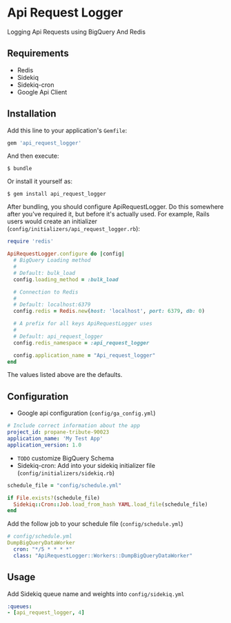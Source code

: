 # Api Request Logger

Logging Api Requests using BigQuery And Redis

## Requirements
* Redis
* Sidekiq
* Sidekiq-cron
* Google Api Client

## Installation

Add this line to your application's `Gemfile`:
```ruby
gem 'api_request_logger'
```
And then execute:
```shell
$ bundle
```
Or install it yourself as:

    $ gem install api_request_logger

After bundling, you should configure ApiRequestLogger. Do this somewhere after you've required it, but before it's actually used. For example, Rails users would create an initializer (`config/initializers/api_request_logger.rb`):

```ruby
require 'redis'

ApiRequestLogger.configure do |config|
  # BigQuery Loading method
  #
  # Default: bulk_load
  config.loading_method = :bulk_load

  # Connection to Redis
  #
  # Default: localhost:6379
  config.redis = Redis.new(host: 'localhost', port: 6379, db: 0)

  # A prefix for all keys ApiRequestLogger uses
  #
  # Default: api_request_logger
  config.redis_namespace = :api_request_logger

  config.application_name = "Api_request_logger"
end
```

The values listed above are the defaults.

## Configuration

* Google api configuration (`config/ga_config.yml`)
```yml
# Include correct information about the app
project_id: propane-tribute-90023
application_name: 'My Test App'
application_version: 1.0
```

* `TODO` customize BigQuery Schema
* Sidekiq-cron: Add into your sidekiq initializer file (`config/initializers/sidekiq.rb`)
```ruby
schedule_file = "config/schedule.yml"

if File.exists?(schedule_file)
  Sidekiq::Cron::Job.load_from_hash YAML.load_file(schedule_file)
end
```

Add the follow job to your schedule file (`config/schedule.yml`)
```yml
# config/schedule.yml
DumpBigQueryDataWorker
  cron: "*/5 * * * *"
  class: "ApiRequestLogger::Workers::DumpBigQueryDataWorker"
```

## Usage

Add Sidekiq queue name and weights into `config/sidekiq.yml`
```yml
:queues:
- [api_request_logger, 4]
```
